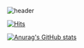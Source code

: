 ![header](https://capsule-render.vercel.app/api?type=cylinder&height=150&color=gradient&text=Welcome%20to%20BaekGwa's%20GitHub👋&fontAlign=50&fontSize=40&reversal=false)

[![Hits](https://hits.seeyoufarm.com/api/count/incr/badge.svg?url=https%3A%2F%2Fgithub.com%2FKangBaekGwa&count_bg=%2379C83D&title_bg=%23555555&icon=&icon_color=%23E7E7E7&title=hits&edge_flat=false)](https://hits.seeyoufarm.com)

[![Anurag's GitHub stats](https://github-readme-stats.vercel.app/api?username=KangBaekGwa&theme=radical&include_all_commits=true)](https://github.com/anuraghazra/github-readme-stats)
